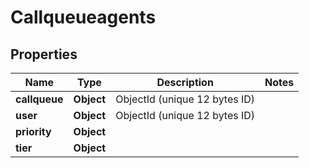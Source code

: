 

# Callqueueagents


## Properties

| Name | Type | Description | Notes |
|------------ | ------------- | ------------- | -------------|
|**callqueue** | **Object** | ObjectId (unique 12 bytes ID) |  |
|**user** | **Object** | ObjectId (unique 12 bytes ID) |  |
|**priority** | **Object** |  |  |
|**tier** | **Object** |  |  |



